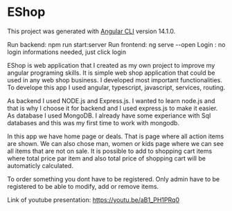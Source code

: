 # EShop

This project was generated with [Angular CLI](https://github.com/angular/angular-cli) version 14.1.0.

Run backend: npm run start:server
Run frontend: ng serve --open
Login : no login informations needed, just click login


EShop is web application that I created as my own project to improve my angular programing skills. It is simple web shop application that could be used in any
web shop business. I developed most important functionalities. To develope this app I used angular, typescript, javascript, services, routing.

As backend I used NODE.js and Express.js. I wanted to learn node.js and that is why I choose it for backend and I used express.js to make it easier.
As database I used MongoDB. I already have some experiance with Sql databases and this was my first time to work with mongodb. 

In this app we have home page or deals. That is page where all action items are shown. We can also chose man, women or kids page where we can see all items that are not on sale. It is possible to add to shopping cart items where total price par item and also total price of shopping cart will be automaticly calculated. 

To order something you dont have to be registered. Only admin have to be registered to be able to modify, add or remove items. 

Link of youtube presentation:
https://youtu.be/aB1_PH1PRq0

